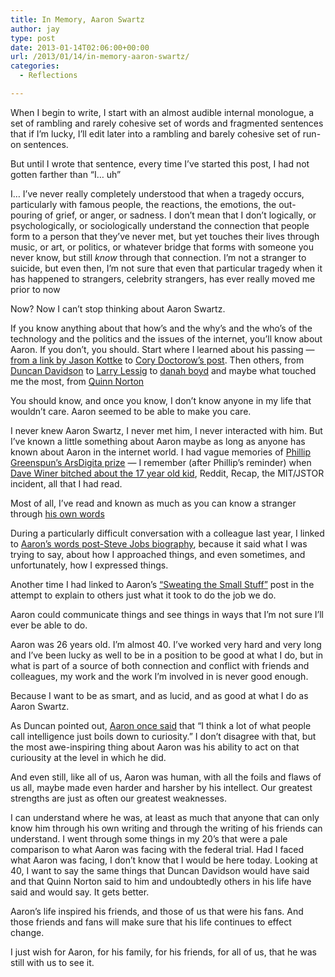 ```yaml
---
title: In Memory, Aaron Swartz
author: jay
type: post
date: 2013-01-14T02:06:00+00:00
url: /2013/01/14/in-memory-aaron-swartz/
categories:
  - Reflections

---
```

When I begin to write, I start with an almost audible internal monologue, a set of rambling and rarely cohesive set of words and fragmented sentences that if I’m lucky, I’ll edit later into a rambling and barely cohesive set of run-on sentences.

But until I wrote that sentence, every time I’ve started this post, I had not gotten farther than “I… uh”

I… I’ve never really completely understood that when a tragedy occurs, particularly with famous people, the reactions, the emotions, the out-pouring of grief, or anger, or sadness. I don’t mean that I don’t logically, or psychologically, or sociologically understand the connection that people form to a person that they’ve never met, but yet touches their lives through music, or art, or politics, or whatever bridge that forms with someone you never know, but still _know_ through that connection. I’m not a stranger to suicide, but even then, I’m not sure that even that particular tragedy when it has happened to strangers, celebrity strangers, has ever really moved me prior to now

Now? Now I can’t stop thinking about Aaron Swartz.

If you know anything about that how’s and the why’s and the who’s of the technology and the politics and the issues of the internet, you’ll know about Aaron. If you don’t, you should. Start where I learned about his passing — [from a link by Jason Kottke][1] to [Cory Doctorow’s post][2]. Then others, from [Duncan Davidson][3] to [Larry Lessig][4] to [danah boyd][5] and maybe what touched me the most, from [Quinn Norton][6]

You should know, and once you know, I don’t know anyone in my life that wouldn’t care. Aaron seemed to be able to make you care.

I never knew Aaron Swartz, I never met him, I never interacted with him. But I’ve known a little something about Aaron maybe as long as anyone has known about Aaron in the internet world. I had vague memories of [Phillip Greenspun’s ArsDigita prize][7] — I remember (after Phillip’s reminder) when [Dave Winer bitched about the 17 year old kid][8], Reddit, Recap, the MIT/JSTOR incident, all that I had read.

Most of all, I’ve read and known as much as you can know a stranger through [his own words][9]

During a particularly difficult conversation with a colleague last year, I linked to [Aaron’s words post-Steve Jobs biography][10], because it said what I was trying to say, about how I approached things, and even sometimes, and unfortunately, how I expressed things.

Another time I had linked to Aaron’s [“Sweating the Small Stuff”][11] post in the attempt to explain to others just what it took to do the job we do.

Aaron could communicate things and see things in ways that I’m not sure I’ll ever be able to do.

Aaron was 26 years old. I’m almost 40. I’ve worked very hard and very long and I’ve been lucky as well to be in a position to be good at what I do, but in what is part of a source of both connection and conflict with friends and colleagues, my work and the work I’m involved in is never good enough.

Because I want to be as smart, and as lucid, and as good at what I do as Aaron Swartz.

As Duncan pointed out, [Aaron once said][12] that “I think a lot of what people call intelligence just boils down to curiosity.” I don’t disagree with that, but the most awe-inspiring thing about Aaron was his ability to act on that curiousity at the level in which he did.

And even still, like all of us, Aaron was human, with all the foils and flaws of us all, maybe made even harder and harsher by his intellect. Our greatest strengths are just as often our greatest weaknesses.

I can understand where he was, at least as much that anyone that can only know him through his own writing and through the writing of his friends can understand. I went through some things in my 20’s that were a pale comparison to what Aaron was facing with the federal trial. Had I faced what Aaron was facing, I don’t know that I would be here today. Looking at 40, I want to say the same things that Duncan Davidson would have said and that Quinn Norton said to him and undoubtedly others in his life have said and would say. It gets better.

Aaron’s life inspired his friends, and those of us that were his fans. And those friends and fans will make sure that his life continues to effect change.

I just wish for Aaron, for his family, for his friends, for all of us, that he was still with us to see it.

 [1]: http://kottke.org/13/01/aaron-swartz-rest-in-peace
 [2]: http://boingboing.net/2013/01/12/rip-aaron-swartz.html
 [3]: http://duncandavidson.com/blog/2013/01/aaron
 [4]: http://lessig.tumblr.com/post/40347463044/prosecutor-as-bully
 [5]: http://www.zephoria.org/thoughts/archives/2013/01/13/aaron-swartz.html
 [6]: http://www.quinnnorton.com/said/?p=644
 [7]: http://blogs.law.harvard.edu/philg/
 [8]: http://scripting.com/2003/06.html#When:8:55:16AM
 [9]: http://www.aaronsw.com/weblog/
 [10]: http://www.aaronsw.com/weblog/stevepain
 [11]: http://www.aaronsw.com/weblog/sweatsmall
 [12]: https://aaronsw.jottit.com/howtoget
